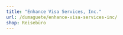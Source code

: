 ```yaml
---
title: "Enhance Visa Services, Inc."
url: /dumaguete/enhance-visa-services-inc/
shop: Reisebüro
---
```

